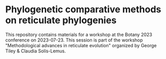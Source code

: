 # Phylogenetic comparative methods on reticulate phylogenies

This repository contains materials for a workshop at the Botany 2023 conference
on 2023-07-23. This session is part of the workshop
"Methodological advances in reticulate evolution"
organized by George Tiley & Claudia Solís-Lemus.
